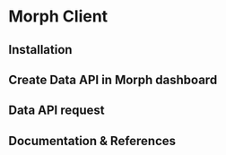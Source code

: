 # Morph Client

## Installation

## Create Data API in Morph dashboard

## Data API request

## Documentation & References
